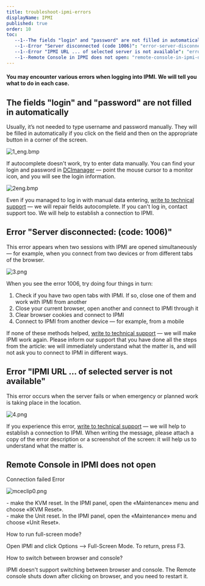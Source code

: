```yaml
---
title: troubleshoot-ipmi-errors
displayName: IPMI
published: true
order: 10
toc:
   --1--The fields "login" and "password" are not filled in automatically: "the-fields-login--and--password--are-not-filled-in-automatically"
   --1--Error "Server disconnected (code 1006)": "error-server-disconnected--code-1006"
   --1--Error "IPMI URL ... of selected server is not available": "error-ipmi-url-----of-selected-server-is-not-available"
   --1--Remote Console in IPMI does not open: "remote-console-in-ipmi-does-not-open"
---
```

  

#### You may encounter various errors when logging into IPMI. We will tell you what to do in each case.

The fields "login" and "password" are not filled in automatically
-----------------------------------------------------------------

Usually, it’s not needed to type username and password manually. They will be filled in automatically if you click on the field and then on the appropriate button in a corner of the screen.

<img src="https://support.gcore.com/hc/article_attachments/360019142778/1_eng.bmp" alt="1_eng.bmp">

If autocomplete doesn't work, try to enter data manually. You can find your login and password in [DCImanager](https://support.gcorelabs.com/hc/en-us/articles/115003759869) — point the mouse cursor to a monitor icon, and you will see the login information.

<img src="https://support.gcore.com/hc/article_attachments/360019091997/2eng.bmp" alt="2eng.bmp">  

Even if you managed to log in with manual data entering, [write to technical support](https://support.gcorelabs.com/hc/en-us/articles/115003753885) — we will repair fields autocomplete. If you can't log in, contact support too. We will help to establish a connection to IPMI.

Error "Server disconnected: (code: 1006)"
-----------------------------------------

This error appears when two sessions with IPMI are opened simultaneously — for example, when you connect from two devices or from different tabs of the browser.

<img src="https://support.gcore.com/hc/article_attachments/360019067117/3.png" alt="3.png">

When you see the error 1006, try doing four things in turn:

1.  Check if you have two open tabs with IPMI. If so, close one of them and work with IPMI from another
2.  Close your current browser, open another and connect to IPMI through it
3.  Clear browser cookies and connect to IPMI
4.  Connect to IPMI from another device — for example, from a mobile

If none of these methods helped, [write to technical support](https://support.gcorelabs.com/hc/en-us/articles/115003753885) — we will make IPMI work again. Please inform our support that you have done all the steps from the article: we will immediately understand what the matter is, and will not ask you to connect to IPMI in different ways.

Error "IPMI URL ... of selected server is not available"
--------------------------------------------------------

This error occurs when the server fails or when emergency or planned work is taking place in the location.

<img src="https://support.gcore.com/hc/article_attachments/360019119238/4.png" alt="4.png">

If you experience this error, [write to technical support](https://support.gcorelabs.com/hc/en-us/articles/115003753885) — we will help to establish a connection to IPMI. When writing the message, please attach a copy of the error description or a screenshot of the screen: it will help us to understand what the matter is.

Remote Console in IPMI does not open
------------------------------------

Connection failed Error

<img src="https://support.gcore.com/hc/article_attachments/13832346165777" alt="mceclip0.png">

\- make the KVM reset. In the IPMI panel, open the «Maintenance» menu and choose «IKVM Reset».  
\- make the Unit reset. In the IPMI panel, open the «Maintenance» menu and choose «Unit Reset».

How to run full-screen mode?

Open IPMI and click Options --> Full-Screen Mode. To return, press F3.

How to switch between browser and console? 

IPMI doesn't support switching between browser and console. The Remote console shuts down after clicking on browser, and you need to restart it.